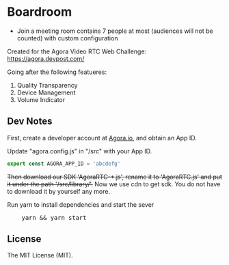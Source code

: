 # Boardroom

- Join a meeting room contains 7 people at most (audiences will not be counted) with custom configuration

Created for the Agora Video RTC Web Challenge:
https://agora.devpost.com/

Going after the following featueres:
1. Quality Transparency
2. Device Management
3. Volume Indicator


## Dev Notes
First, create a developer account at [Agora.io](https://dashboard.agora.io/signin/), and obtain an App ID.

Update "agora.config.js" in "/src" with your App ID.

``` javascript
export const AGORA_APP_ID = 'abcdefg'
```

<del>Then download our SDK 'AgoraRTC-*.js', rename it to 'AgoraRTC.js' and put it under the path '/src/library/'.</del>
Now we use cdn to get sdk. You do not have to download it by yourself any more. 

Run yarn to install dependencies and start the sever
<pre>
    yarn && yarn start
</pre>

## License
The MIT License (MIT).
